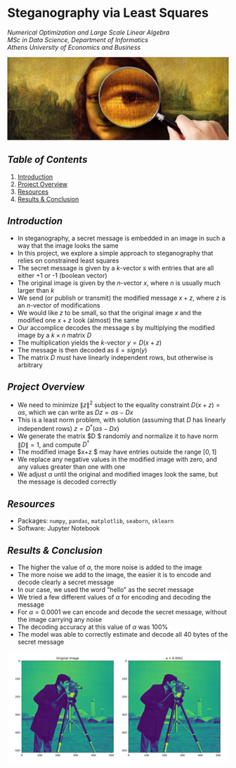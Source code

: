 # Steganography via Least Squares

*Numerical Optimization and Large Scale Linear Algebra*  
*MSc in Data Science, Department of Informatics*  
*Athens University of Economics and Business*

![steganography](./images/steganography_image.jpeg)

## *Table of Contents*

1. [Introduction](#introduction)
2. [Project Overview](#project-overview)
3. [Resources](#resources)
4. [Results & Conclusion](#results--conclusion)

## *Introduction*

- In steganography, a secret message is embedded in an image in such a way that the image looks the same
- In this project, we explore a simple approach to steganography that relies on constrained least squares
- The secret message is given by a $k$-vector $s$ with entries that are all either +$1$ or -$1$ (boolean vector)
- The original image is given by the $n$-vector $x$, where $n$ is usually much larger than $k$
- We send (or publish or transmit) the modified message $x+z$, where $z$ is an $n$-vector of modifications
- We would like $z$ to be small, so that the original image $x$ and the modified one $x+z$ look (almost) the same
- Our accomplice decodes the message $s$ by multiplying the modified image by a $k \times n$ matrix $D$
- The multiplication yields the $k$-vector $y = D(x + z)$
- The message is then decoded as $\hat{s}=sign(y)$
- The matrix $D$ must have linearly independent rows, but otherwise is arbitrary

## *Project Overview*

- We need to minimize $\|z\|^{2}$ subject to the equality constraint $D(x+z)=\alpha s$, which we can write as $Dz=\alpha s-Dx$
- This is a least norm problem, with solution (assuming that $D$ has linearly independent rows) $z=D^{†}(\alpha s-Dx)$
- We generate the matrix  $D $ randomly and normalize it to have norm $\| D \|=1$, and compute $D^{†}$
- The modified image  $x+z $ may have entries outside the range $[0, 1]$
- We replace any negative values in the modified image with zero, and any values greater than one with one
- We adjust $\alpha$ until the original and modified images look the same, but the message is decoded correctly

## *Resources*

- Packages: `numpy`, `pandas`, `matplotlib`, `seaborn`, `sklearn`
- Software: Jupyter Notebook

## *Results & Conclusion*

- The higher the value of $\alpha$, the more noise is added to the image
- The more noise we add to the image, the easier it is to encode and decode clearly a secret message
- In our case, we used the word "hello" as the secret message
- We tried a few different values of $\alpha$ for encoding and decoding the message
- For $\alpha=0.0001$ we can encode and decode the secret message, without the image carrying any noise
- The decoding accuracy at this value of $\alpha$ was 100%
- The model was able to correctly estimate and decode all 40 bytes of the secret message

![image results](./images/cameraman_0.0001.svg)
